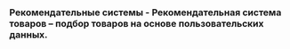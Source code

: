 ### Рекомендательные системы - **Рекомендательная система товаров** – подбор товаров на основе пользовательских данных.
